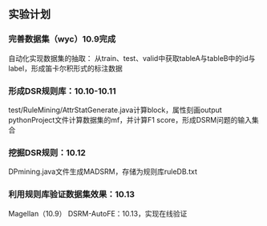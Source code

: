 ## 实验计划
### 完善数据集（wyc）10.9完成
自动化实现数据集的抽取：
从train、test、valid中获取tableA与tableB中的id与label，形成笛卡尔积形式的标注数据
### 形成DSR规则库：10.10-10.11
test/RuleMining/AttrStatGenerate.java计算block，属性刻画output
pythonProject文件计算数据集的mf，并计算F1 score，形成DSRM问题的输入集合
### 挖掘DSR规则：10.12
DPmining.java文件生成MADSRM，存储为规则库ruleDB.txt
### 利用规则库验证数据集效果：10.13
Magellan（10.9）
DSRM-AutoFE：10.13，实现在线验证
